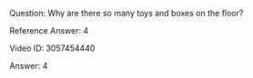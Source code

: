 Question: Why are there so many toys and boxes on the floor?

Reference Answer: 4

Video ID: 3057454440

Answer: 4

